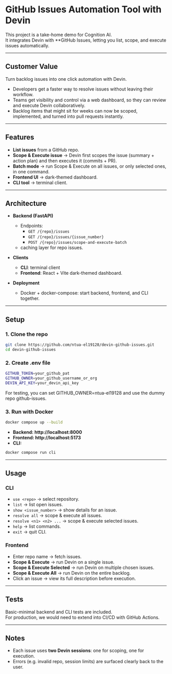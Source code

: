 # GitHub Issues Automation Tool with Devin

This project is a take-home demo for Cognition AI.  
It integrates Devin with **GitHub Issues, letting you list, scope, and execute issues automatically.  

---

## Customer Value
Turn backlog issues into one click automation with Devin.  
- Developers get a faster way to resolve issues without leaving their workflow.  
- Teams get visibility and control via a web dashboard, so they can review and execute Devin collaboratively.  
- Backlog items that might sit for weeks can now be scoped, implemented, and turned into pull requests instantly.  

---

## Features
- **List issues** from a GitHub repo.  
- **Scope & Execute issue** → Devin first scopes the issue (summary + action plan) and then executes it (commits + PR).  
- **Batch mode** → run Scope & Execute on all issues, or only selected ones, in one command.  
- **Frontend UI** → dark-themed dashboard.  
- **CLI tool** → terminal client.  

---

## Architecture
- **Backend (FastAPI)**  
  - Endpoints:  
    - `GET /{repo}/issues`  
    - `GET /{repo}/issues/{issue_number}`  
    - `POST /{repo}/issues/scope-and-execute-batch`  
  - caching layer for repo issues.  

- **Clients**  
  - **CLI**: terminal client  
  - **Frontend**: React + Vite dark-themed dashboard.  

- **Deployment**  
  - Docker + docker-compose: start backend, frontend, and CLI together.  

---

## Setup

### 1. Clone the repo
```bash
git clone https://github.com/ntua-el19128/devin-github-issues.git
cd devin-github-issues
```

### 2. Create .env file
```bash
GITHUB_TOKEN=your_github_pat
GITHUB_OWNER=your_github_username_or_org
DEVIN_API_KEY=your_devin_api_key
```
For testing, you can set GITHUB_OWNER=ntua-el19128 and use the dummy repo github-issues.

### 3. Run with Docker
```bash
docker compose up --build
```
- **Backend: http://localhost:8000**
- **Frontend: http://localhost:5173**
- **CLI:**
```bash
docker compose run cli
```
---

## Usage
### CLI
- `use <repo>` → select repository.  
- `list` → list open issues.  
- `show <issue_number>` → show details for an issue.  
- `resolve all` → scope & execute all issues.  
- `resolve <n1> <n2> ...` → scope & execute selected issues.  
- `help` → list commands.  
- `exit` → quit CLI.

### Frontend
- Enter repo name → fetch issues.  
- **Scope & Execute** → run Devin on a single issue.  
- **Scope & Execute Selected** → run Devin on multiple chosen issues.  
- **Scope & Execute All** → run Devin on the entire backlog.  
- Click an issue → view its full description before execution.  

---

## Tests
Basic-minimal backend and CLI tests are included.    
For production, we would need to extend into CI/CD with GitHub Actions.  

---

## Notes
- Each issue uses **two Devin sessions**: one for scoping, one for execution.  
- Errors (e.g. invalid repo, session limits) are surfaced clearly back to the user.  
